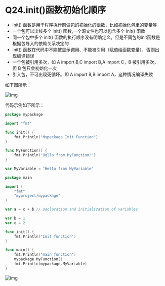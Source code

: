 # Q24.init()函数初始化顺序

+ init() 函数是用于程序执行前做包的初始化的函数，比如初始化包里的变量等
+ 一个包可以出线多个 init() 函数,一个源文件也可以包含多个 init() 函数
+ 同一个包中多个 init() 函数的执行顺序没有明确定义，但是不同包的init函数是根据包导入的依赖关系决定的
+ init() 函数在代码中不能被显示调用、不能被引用（赋值给函数变量），否则出现编译错误
+ 一个包被引用多次，如 A import B,C import B,A import C，B 被引用多次，但 B 包只会初始化一次
+ 引入包，不可出现死循坏。即 A import B,B import A，这种情况编译失败

如下图所示：

![img](file:///C:\Users\HP\AppData\Local\Temp\QQ_1721048178738.png)

代码示例如下所示：

```go
package mypackage

import "fmt"

func init() {
	fmt.Println("Mypackage Init Function")
}

func MyFunction() {
	fmt.Println("Hello from MyFunction!")
}

var MyVariable = "Hello from MyVariable"

```

```go
package main

import (
	"fmt"
	"myproject/mypackage"
)

var a = c + b // Declaration and initialization of variables

var b = 1
var c = 2

func init() {
	fmt.Println("Init function")
}

func main() {
	fmt.Println("main function")
	mypackage.MyFunction()
	fmt.Println(mypackage.MyVariable)
}
```

![img](file:///C:\Users\HP\AppData\Local\Temp\QQ_1721049215050.png)